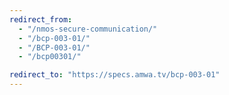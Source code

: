 ```yaml
---
redirect_from:
  - "/nmos-secure-communication/"
  - "/bcp-003-01/"
  - "/BCP-003-01/"
  - "/bcp00301/"

redirect_to: "https://specs.amwa.tv/bcp-003-01"
---
```

